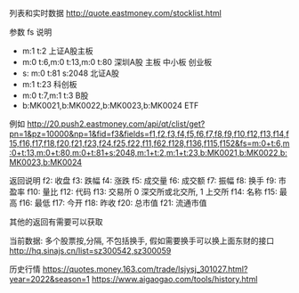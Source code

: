 列表和实时数据
http://quote.eastmoney.com/stocklist.html

参数 fs 说明
- m:1 t:2 上证A股主板
- m:0 t:6,m:0 t:13,m:0 t:80 深圳A股 主板 中小板 创业板
- s: m:0 t:81 s:2048 北证A股
- m:1 t:23 科创板
- m:0 t:7,m:1 t:3 B股
- b:MK0021,b:MK0022,b:MK0023,b:MK0024 ETF

例如
http://20.push2.eastmoney.com/api/qt/clist/get?pn=1&pz=10000&np=1&fid=f3&fields=f1,f2,f3,f4,f5,f6,f7,f8,f9,f10,f12,f13,f14,f15,f16,f17,f18,f20,f21,f23,f24,f25,f22,f11,f62,f128,f136,f115,f152&fs=m:0+t:6,m:0+t:13,m:0+t:80,m:0+t:81+s:2048,m:1+t:2,m:1+t:23,b:MK0021,b:MK0022,b:MK0023,b:MK0024

返回说明
f2: 收盘
f3: 跌幅
f4: 涨跌
f5: 成交量
f6: 成交额
f7: 振幅
f8: 换手
f9: 市盈率
f10: 量比
f12: 代码
f13: 交易所 0 深交所或北交所, 1 上交所
f14: 名称
f15: 最高
f16: 最低
f17: 今开
f18: 昨收
f20: 总市值
f21: 流通市值

其他的返回有需要可以获取

当前数据: 多个股票按,分隔, 不包括换手, 假如需要换手可以换上面东财的接口
http://hq.sinajs.cn/list=sz300542,sz300059

历史行情
https://quotes.money.163.com/trade/lsjysj_301027.html?year=2022&season=1
https://www.aigaogao.com/tools/history.html
